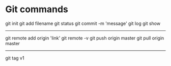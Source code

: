 # Git commands

git init
git add filename
git status
git commit -m 'message'
git log
git show

-----------------------

git remote add origin 'link'
git remote -v
git push origin master
git pull origin master

------------------------

git tag v1
